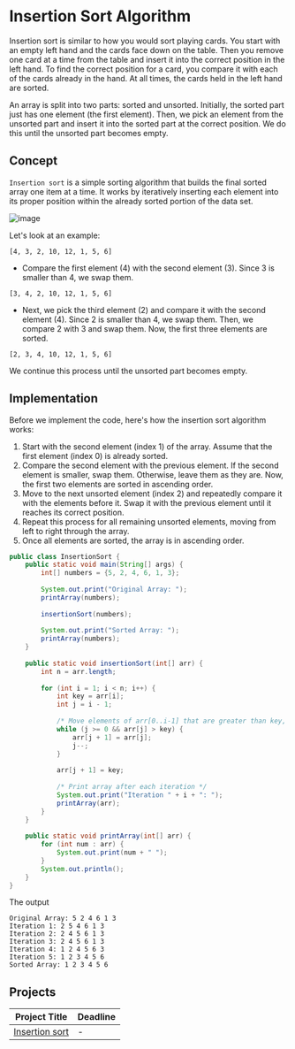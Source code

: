 
# Insertion Sort Algorithm

Insertion sort is similar to how you would sort playing cards. You start with an empty left hand and the cards face down on the table. Then you remove one card at a time from the table and insert it into the correct position in the left hand. To find the correct position for a card, you compare it with each of the cards already in the hand. At all times, the cards held in the left hand are sorted.

An array is split into two parts: sorted and unsorted. Initially, the sorted part just has one element (the first element). Then, we pick an element from the unsorted part and insert it into the sorted part at the correct position. We do this until the unsorted part becomes empty.

## Concept

`Insertion sort` is a simple sorting algorithm that builds the final sorted array one item at a time. It works by iteratively inserting each element into its proper position within the already sorted portion of the data set.




![image](https://github.com/SAFCSP-Team/data-structures-and-algorithms-bootcamp/assets/148945652/25900738-2532-4631-8076-1d82bf7d8bdc)


Let's look at an example:
```
[4, 3, 2, 10, 12, 1, 5, 6]
```
* Compare the first element (4) with the second element (3). Since 3 is smaller than 4, we swap them.
  
```
[3, 4, 2, 10, 12, 1, 5, 6]
```

* Next, we pick the third element (2) and compare it with the second element (4). Since 2 is smaller than 4, we swap them. Then, we compare 2 with 3 and swap them. Now, the first three elements are sorted.

```
[2, 3, 4, 10, 12, 1, 5, 6]
```
We continue this process until the unsorted part becomes empty.

## Implementation 

 Before we implement the code, here's how the insertion sort algorithm works:

1. Start with the second element (index 1) of the array. Assume that the first element (index 0) is already sorted. 
2. Compare the second element with the previous element. If the second element is smaller, swap them. Otherwise, leave them as they are. Now, the first two elements are sorted in ascending order. 
3. Move to the next unsorted element (index 2) and repeatedly compare it with the elements before it. Swap it with the previous element until it reaches its correct position.
4. Repeat this process for all remaining unsorted elements, moving from left to right through the array. 
5. Once all elements are sorted, the array is in ascending order. 
``` java
public class InsertionSort {
    public static void main(String[] args) {
        int[] numbers = {5, 2, 4, 6, 1, 3};
        
        System.out.print("Original Array: ");
        printArray(numbers);
        
        insertionSort(numbers);
        
        System.out.print("Sorted Array: ");
        printArray(numbers);
    }
    
    public static void insertionSort(int[] arr) {
        int n = arr.length;
        
        for (int i = 1; i < n; i++) {
            int key = arr[i];
            int j = i - 1;
            
            /* Move elements of arr[0..i-1] that are greater than key, to one position ahead of their current position */
            while (j >= 0 && arr[j] > key) {
                arr[j + 1] = arr[j];
                j--;
            }
            
            arr[j + 1] = key;
            
            /* Print array after each iteration */
            System.out.print("Iteration " + i + ": ");
            printArray(arr);
        }
    }
    
    public static void printArray(int[] arr) {
        for (int num : arr) {
            System.out.print(num + " ");
        }
        System.out.println();
    }
}

```

The output

```
Original Array: 5 2 4 6 1 3 
Iteration 1: 2 5 4 6 1 3 
Iteration 2: 2 4 5 6 1 3 
Iteration 3: 2 4 5 6 1 3 
Iteration 4: 1 2 4 5 6 3 
Iteration 5: 1 2 3 4 5 6 
Sorted Array: 1 2 3 4 5 6 
```
## Projects
| Project Title | Deadline |
|:-----------:|:-------------|
| [Insertion sort](https://github.com/SAFCSP-Team/insertion-sort/tree/main) |-| 

